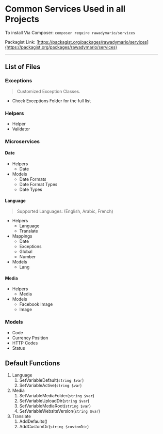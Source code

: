 # Common Services Used in all Projects

To install Via Composer: `composer require rawadymario/services`

Packagist Link: [https://packagist.org/packages/rawadymario/services](https://packagist.org/packages/rawadymario/services)

---

## List of Files

### Exceptions

> Customized Exception Classes.

- Check Exceptions Folder for the full list

### Helpers

- Helper
- Validator

### Microservices

#### Date

- Helpers
  - Date
- Models
  - Date Formats
  - Date Format Types
  - Date Types

#### Language

> Supported Languages: (English, Arabic, French)

- Helpers
  - Language
  - Translate
- Mappings
  - Date
  - Exceptions
  - Global
  - Number
- Models
  - Lang

#### Media

- Helpers
  - Media
- Models
  - Facebook Image
  - Image

### Models

- Code
- Currency Position
- HTTP Codes
- Status

## Default Functions

1. Language
   1. SetVariableDefault(`string $var`)
   2. SetVariableActive(`string $var`)
2. Media
   1. SetVariableMediaFolder(`string $var`)
   2. SetVariableUploadDir(`string $var`)
   3. SetVariableMediaRoot(`string $var`)
   4. SetVariableWebsiteVersion(`string $var`)
3. Translate
   1. AddDefaults()
   2. AddCustomDir(`string $customDir`)